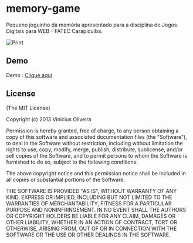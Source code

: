 memory-game
===========

Pequeno joguinho da memória apresentado para a disciplina de Jogos Digitais para WEB - FATEC Carapicuíba.  

![Print][1]


  [1]: https://raw.github.com/viniciusmo/octopress/master/source/images/blog/opensource/joguinho_da_memoria.png

## Demo
Demo : [Clique aqui](http://viniciusmo.github.io/games/memory-game/game.html "Clique aqui")

## License

(The MIT License)

Copyright (c) 2013 Vinicius Oliveira

Permission is hereby granted, free of charge, to any person obtaining a copy of this software and associated documentation files (the "Software"), to deal in the Software without restriction, including without limitation the rights to use, copy, modify, merge, publish, distribute, sublicense, and/or sell copies of the Software, and to permit persons to whom the Software is furnished to do so, subject to the following conditions:

The above copyright notice and this permission notice shall be included in all copies or substantial portions of the Software.

THE SOFTWARE IS PROVIDED "AS IS", WITHOUT WARRANTY OF ANY KIND, EXPRESS OR IMPLIED, INCLUDING BUT NOT LIMITED TO THE WARRANTIES OF MERCHANTABILITY, FITNESS FOR A PARTICULAR PURPOSE AND NONINFRINGEMENT. IN NO EVENT SHALL THE AUTHORS OR COPYRIGHT HOLDERS BE LIABLE FOR ANY CLAIM, DAMAGES OR OTHER LIABILITY, WHETHER IN AN ACTION OF CONTRACT, TORT OR OTHERWISE, ARISING FROM, OUT OF OR IN CONNECTION WITH THE SOFTWARE OR THE USE OR OTHER DEALINGS IN THE SOFTWARE.